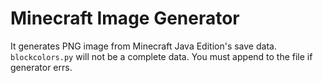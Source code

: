 # Minecraft Image Generator

It generates PNG image from Minecraft Java Edition's save data.
`blockcolors.py` will not be a complete data. You must append to the file
if generator errs.
